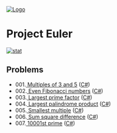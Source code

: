 
[![Logo](https://raw.githubusercontent.com/verloka/Project-Euler/master/march/logo.jpg)](https://github.com/verloka/Project-Euler)

# Project Euler
[![stat](https://projecteuler.net/profile/verloka.png?7)](https://projecteuler.net/)



## <a name="top"></a>Problems

 * 001.[ Multiples of 3 and 5](https://github.com/verloka/Project-Euler/tree/master/src/_001) ([C#](https://github.com/verloka/Project-Euler/blob/master/src/_001/Program.cs))
 * 002.[ Even Fibonacci numbers](https://github.com/verloka/Project-Euler/tree/master/src/_002) ([C#](https://github.com/verloka/Project-Euler/blob/master/src/_002/Program.cs))
 * 003.[ Largest prime factor](https://github.com/verloka/Project-Euler/tree/master/src/_003) ([C#](https://github.com/verloka/Project-Euler/blob/master/src/_003/Program.cs))
 * 004.[ Largest palindrome product](https://github.com/verloka/Project-Euler/tree/master/src/_004) ([C#](https://github.com/verloka/Project-Euler/blob/master/src/_004/Program.cs))
 * 005.[ Smallest multiple](https://github.com/verloka/Project-Euler/tree/master/src/_005) ([C#](https://github.com/verloka/Project-Euler/blob/master/src/_005/Program.cs))
 * 006.[ Sum square difference](https://github.com/verloka/Project-Euler/tree/master/src/_006) ([C#](https://github.com/verloka/Project-Euler/blob/master/src/_006/Program.cs))
 * 007.[ 10001st prime](https://github.com/verloka/Project-Euler/tree/master/src/_007) ([C#](https://github.com/verloka/Project-Euler/blob/master/src/_007/Program.cs))
